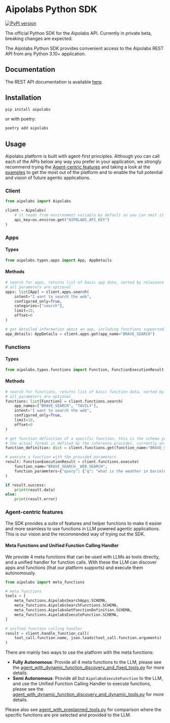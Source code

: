 # Aipolabs Python SDK

[![PyPI version](https://img.shields.io/pypi/v/aipolabs.svg)](https://pypi.org/project/aipolabs/)

The official Python SDK for the Aipolabs API.
Currently in private beta, breaking changes are expected.

The Aipolabs Python SDK provides convenient access to the Aipolabs REST API from any Python 3.10+
application.

## Documentation
The REST API documentation is available [here](https://api.aipolabs.xyz/v1/docs).

## Installation
```bash
pip install aipolabs
```

or with poetry:
```bash
poetry add aipolabs
```

## Usage
Aipolabs platform is built with agent-first principles. Although you can call each of the APIs below any way you prefer in your application, we strongly recommend trying the [Agent-centric features](#agent-centric-features) and taking a look at the [examples](./examples/README.md) to get the most out of the platform and to enable the full potential and vision of future agentic applications.

### Client
```python
from aipolabs import Aipolabs

client = Aipolabs(
    # it reads from environment variable by default so you can omit it if you set it in your environment
    api_key=os.environ.get("AIPOLABS_API_KEY")
)
```

### Apps
#### Types
```python
from aipolabs.types.apps import App, AppDetails
```

#### Methods
```python
# search for apps, returns list of basic app data, sorted by relevance to the intent
# all parameters are optional
apps: list[App] = client.apps.search(
    intent="I want to search the web",
    configured_only=True,
    categories=["search"],
    limit=10,
    offset=0
)
```

```python
# get detailed information about an app, including functions supported by the app
app_details: AppDetails = client.apps.get(app_name="BRAVE_SEARCH")
```

### Functions
#### Types
```python
from aipolabs.types.functions import Function, FunctionExecutionResult
```

#### Methods
```python
# search for functions, returns list of basic function data, sorted by relevance to the intent
# all parameters are optional
functions: list[Function] = client.functions.search(
    app_names=["BRAVE_SEARCH", "TAVILY"],
    intent="I want to search the web",
    configured_only=True,
    limit=10,
    offset=0
)
```

```python
# get function definition of a specific function, this is the schema you can feed into LLM
# the actual format is defined by the inference provider, currently only openai is supported
function_definition: dict = client.functions.get(function_name="BRAVE_SEARCH__WEB_SEARCH")
```

```python
# execute a function with the provided parameters
result: FunctionExecutionResult = client.functions.execute(
    function_name="BRAVE_SEARCH__WEB_SEARCH",
    function_parameters={"query": {"q": "what is the weather in barcelona"}},
)

if result.success:
    print(result.data)
else:
    print(result.error)
```

### Agent-centric features
The SDK provides a suite of features and helper functions to make it easier and more seamless to use functions in LLM powered agentic applications.
This is our vision and the recommended way of trying out the SDK.

#### Meta Functions and Unified Function Calling Handler
We provide 4 meta functions that can be used with LLMs as tools directly, and a unified handler for function calls. With these the LLM can discover apps and functions (that our platform supports) and execute them autonomously.

```python
from aipolabs import meta_functions

# meta functions
tools = [
    meta_functions.AipolabsSearchApps.SCHEMA,
    meta_functions.AipolabsSearchFunctions.SCHEMA,
    meta_functions.AipolabsGetFunctionDefinition.SCHEMA,
    meta_functions.AipolabsExecuteFunction.SCHEMA,
]
```

```python
# unified function calling handler
result = client.handle_function_call(
    tool_call.function.name, json.loads(tool_call.function.arguments)
)
```

There are mainly two ways to use the platform with the meta functions:

- **Fully Autonomous**: Provide all 4 meta functions to the LLM, please see the [agent_with_dynamic_function_discovery_and_fixed_tools.py](./examples/agent_with_dynamic_function_discovery_and_fixed_tools.py) for more details.
- **Semi Autonomous**: Provide all but `AipolabsExecuteFunction` to the LLM, and use the Unified Function Calling Handler to execute functions, please see the [agent_with_dynamic_function_discovery_and_dynamic_tools.py](./examples/agent_with_dynamic_function_discovery_and_dynamic_tools.py) for more details.

Please also see [agent_with_preplanned_tools.py](./examples/agent_with_preplanned_tools.py) for comparison where the specific functions are pre selected and provided to the LLM.

